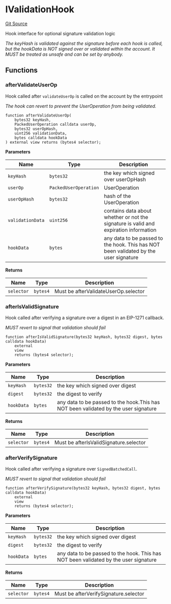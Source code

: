 # IValidationHook
[Git Source](https://github.com/Uniswap/minimal-delegation/blob/1457ed9d5e0382ab8547f6bc36a3738475e8b5fe/src/interfaces/IValidationHook.sol)

Hook interface for optional signature validation logic

*The keyHash is validated against the signature before each hook is called, but
the hookData is NOT signed over or validated within the account. It MUST be treated as unsafe and can be set by anybody.*


## Functions
### afterValidateUserOp

Hook called after `validateUserOp` is called on the account by the entrypoint

*The hook can revert to prevent the UserOperation from being validated.*


```solidity
function afterValidateUserOp(
    bytes32 keyHash,
    PackedUserOperation calldata userOp,
    bytes32 userOpHash,
    uint256 validationData,
    bytes calldata hookData
) external view returns (bytes4 selector);
```
**Parameters**

|Name|Type|Description|
|----|----|-----------|
|`keyHash`|`bytes32`|the key which signed over userOpHash|
|`userOp`|`PackedUserOperation`|UserOperation|
|`userOpHash`|`bytes32`|hash of the UserOperation|
|`validationData`|`uint256`|contains data about whether or not the signature is valid and expiration information|
|`hookData`|`bytes`|any data to be passed to the hook. This has NOT been validated by the user signature|

**Returns**

|Name|Type|Description|
|----|----|-----------|
|`selector`|`bytes4`|Must be afterValidateUserOp.selector|


### afterIsValidSignature

Hook called after verifying a signature over a digest in an EIP-1271 callback.

*MUST revert to signal that validation should fail*


```solidity
function afterIsValidSignature(bytes32 keyHash, bytes32 digest, bytes calldata hookData)
    external
    view
    returns (bytes4 selector);
```
**Parameters**

|Name|Type|Description|
|----|----|-----------|
|`keyHash`|`bytes32`|the key which signed over digest|
|`digest`|`bytes32`|the digest to verify|
|`hookData`|`bytes`|any data to be passed to the hook.This has NOT been validated by the user signature|

**Returns**

|Name|Type|Description|
|----|----|-----------|
|`selector`|`bytes4`|Must be afterIsValidSignature.selector|


### afterVerifySignature

Hook called after verifying a signature over `SignedBatchedCall`.

*MUST revert to signal that validation should fail*


```solidity
function afterVerifySignature(bytes32 keyHash, bytes32 digest, bytes calldata hookData)
    external
    view
    returns (bytes4 selector);
```
**Parameters**

|Name|Type|Description|
|----|----|-----------|
|`keyHash`|`bytes32`|the key which signed over digest|
|`digest`|`bytes32`|the digest to verify|
|`hookData`|`bytes`|any data to be passed to the hook. This has NOT been validated by the user signature|

**Returns**

|Name|Type|Description|
|----|----|-----------|
|`selector`|`bytes4`|Must be afterVerifySignature.selector|


